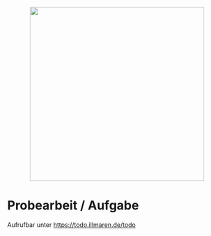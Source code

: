 <p align="center">
    <a href="https://laravel.com" target="_blank">
        <img src="https://raw.githubusercontent.com/laravel/art/master/logo-lockup/5%20SVG/2%20CMYK/1%20Full%20Color/laravel-logolockup-cmyk-red.svg" width="400">
    </a>

# Probearbeit / Aufgabe
Aufrufbar unter <a href="https://hausperfekt.illmaren.de/todo">https://todo.illmaren.de/todo</a>
</p>

